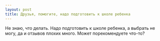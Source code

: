 ```yaml
---
layout: post 
title: Друзья, помогите, надо подготовить к школе ребенка 
--- 
```

Не знаю, что делать. Надо подготовить к школе ребенка, а выбрать не могу, да и отзывов плохих много. Может порекомендуете что-то?
